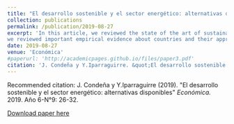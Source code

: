 ```yaml
---
title: "El desarrollo sostenible y el sector energético: alternativas disponibles"
collection: publications
permalink: /publication/2019-08-27
excerpt: 'In this article, we reviewed the state of the art of sustainable development and energy sector. Moreover,
we reviewed important empirical evidence about countries and their approach of using renewable energies within a frame of sustainable development.'
date: 2019-08-27
venue: 'Económica'
#paperurl: 'http://academicpages.github.io/files/paper3.pdf'
citation: 'J. Condeña y Y.Iparraguirre. &quot;El desarrollo sostenible y el sector energético: alternativas disponibles &quot; <i>Económica</i>. 2019. Año 6-N°9: 26-32.'
---
```


Recommended citation: J. Condeña y Y.Iparraguirre (2019). "El desarrollo sostenible y el sector energético: alternativas disponibles" <i>Económica.</i> 2019. Año 6-N°9: 26-32.

[Download paper here](https://drive.google.com/file/d/16vtctwFY7wju4TKgKTNxGCH45TD0wrq0/view?usp=sharing)


